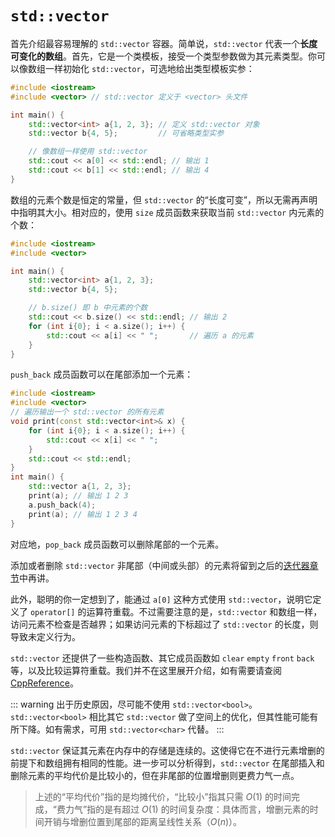# `std::vector`

首先介绍最容易理解的 `std::vector` 容器。简单说，`std::vector` 代表一个**长度可变化的数组**。首先，它是一个类模板，接受一个类型参数做为其元素类型。你可以像数组一样初始化 `std::vector`，可选地给出类型模板实参：
```cpp codemo(show)
#include <iostream>
#include <vector> // std::vector 定义于 <vector> 头文件

int main() {
    std::vector<int> a{1, 2, 3}; // 定义 std::vector 对象
    std::vector b{4, 5};         // 可省略类型实参

    // 像数组一样使用 std::vector
    std::cout << a[0] << std::endl; // 输出 1
    std::cout << b[1] << std::endl; // 输出 4
}
```

数组的元素个数是恒定的常量，但 `std::vector` 的“长度可变”，所以无需再声明中指明其大小。相对应的，使用 `size` 成员函数来获取当前 `std::vector` 内元素的个数：

```cpp codemo(show)
#include <iostream>
#include <vector>

int main() {
    std::vector<int> a{1, 2, 3};
    std::vector b{4, 5};

    // b.size() 即 b 中元素的个数
    std::cout << b.size() << std::endl; // 输出 2
    for (int i{0}; i < a.size(); i++) {
        std::cout << a[i] << " ";       // 遍历 a 的元素
    }
}
```

`push_back` 成员函数可以在尾部添加一个元素：
```cpp codemo(show)
#include <iostream>
#include <vector>
// 遍历输出一个 std::vector 的所有元素
void print(const std::vector<int>& x) {
    for (int i{0}; i < a.size(); i++) {
        std::cout << x[i] << " ";
    }
    std::cout << std::endl;
}
int main() {
    std::vector a{1, 2, 3};
    print(a); // 输出 1 2 3
    a.push_back(4);
    print(a); // 输出 1 2 3 4
}
```

对应地，`pop_back` 成员函数可以删除尾部的一个元素。

添加或者删除 `std::vector` 非尾部（中间或头部）的元素将留到之后的[迭代器章节](/ch08/stl_containers/iterator_usage.md#增删)中再讲。

此外，聪明的你一定想到了，能通过 `a[0]` 这种方式使用 `std::vector`，说明它定义了 `operator[]` 的运算符重载。不过需要注意的是，`std::vector` 和数组一样，访问元素不检查是否越界；如果访问元素的下标超过了 `std::vector` 的长度，则导致未定义行为。

`std::vector` 还提供了一些构造函数、其它成员函数如 `clear` `empty` `front` `back` 等，以及比较运算符重载。我们并不在这里展开介绍，如有需要请查阅 [CppReference](https://zh.cppreference.com/w/cpp/container/vector)。

::: warning
出于历史原因，尽可能不使用 `std::vector<bool>`。`std::vector<bool>` 相比其它 `std::vector` 做了空间上的优化，但其性能可能有所下降。如有需求，可用 `std::vector<char>` 代替。
:::

`std::vector` 保证其元素在内存中的存储是连续的。这使得它在不进行元素增删的前提下和数组拥有相同的性能。进一步可以分析得到，`std::vector` 在尾部插入和删除元素的平均代价是比较小的，但在非尾部的位置增删则更费力气一点。

> 上述的“平均代价”指的是均摊代价，“比较小”指其只需 $O(1)$ 的时间完成，“费力气”指的是有超过 $O(1)$ 的时间复杂度：具体而言，增删元素的时间开销与增删位置到尾部的距离呈线性关系（$O(n)$）。

